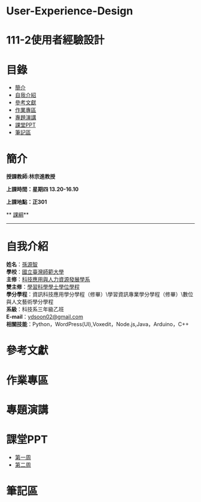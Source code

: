 # User-Experience-Design
# 111-2使用者經驗設計
# 目錄
+ [簡介](https://github.com/yuancc12/JavaScript/blob/main/README.md#%E7%B0%A1%E4%BB%8B)
+ [自我介紹](https://github.com/yuancc12/JavaScript/blob/main/README.md#%E8%87%AA%E6%88%91%E4%BB%8B%E7%B4%B9)
+ [參考文獻](https://github.com/yuancc12/User-Experience-Design/blob/main/README.md#%E5%8F%83%E8%80%83%E6%96%87%E7%8D%BB)
+ [作業專區](https://github.com/yuancc12/User-Experience-Design/blob/main/README.md#%E4%BD%9C%E6%A5%AD%E5%B0%88%E5%8D%80)
+ [專題演講](https://github.com/yuancc12/User-Experience-Design/blob/main/README.md#%E5%B0%88%E9%A1%8C%E6%BC%94%E8%AC%9B)
+ [課堂PPT](https://github.com/yuancc12/User-Experience-Design/blob/main/README.md#%E8%AA%B2%E5%A0%82ppt)
+ [筆記區](https://github.com/yuancc12/User-Experience-Design/blob/main/README.md#%E7%AD%86%E8%A8%98%E5%8D%80)

# 簡介
**授課教師:林宗進教授**

**上課時間：星期四 13.20-16.10**

**上課地點：正301**

** [課綱](https://moodle3.ntnu.edu.tw/pluginfile.php/1250815/mod_resource/content/0/20240222_User%20Experience%20Design_Syllabus.pdf)**
***
# 自我介紹
**姓名**：[孫源智](https://yuancc12.github.io/web/mypages/)\
**學校**：[國立臺灣師範大學](https://www.ntnu.edu.tw/)\
**主修**：[科技應用與人力資源發展學系](https://www.tahrd.ntnu.edu.tw/)\
**雙主修**：[學習科學學士學位學程](https://www.upls.ntnu.edu.tw/)\
**學分學程**：資訊科技應用學分學程（修畢）\學習資訊專業學分學程（修畢）\數位與人文藝術學分學程\
**系級**：科技系三年級乙班\
**E-mail**：ydsoon02@gmail.com\
**相關技能**：Python，WordPress(UI),Voxedit，Node.js,Java，Arduino，C++

# 參考文獻
# 作業專區
# 專題演講
# 課堂PPT
+ [第一周](https://moodle3.ntnu.edu.tw/pluginfile.php/1249466/mod_resource/content/0/2022%20UX%20%E7%94%A2%E6%A5%AD%E8%88%87%E5%B7%A5%E4%BD%9C%E8%80%85%E8%AA%BF%E6%9F%A5%E5%A0%B1%E5%91%8A.pdf)
+ [第二周](https://moodle3.ntnu.edu.tw/pluginfile.php/1258383/mod_resource/content/0/20240229_User%20Experience%20Design_Week%202.pdf)
# 筆記區

